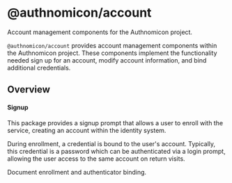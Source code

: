 # @authnomicon/account

Account management components for the Authnomicon project.

`@authnomicon/account` provides account management components within the
Authnomicon project.  These components implement the functionality needed sign
up for an account, modify account information, and bind additional credentials.


## Overview

#### Signup

This package provides a signup prompt that allows a user to enroll with the
service, creating an account within the identity system.

During enrollment, a credential is bound to the user's account.  Typically, this
credential is a password which can be authenticated via a login prompt, allowing
the user access to the same account on return visits.



Document enrollment and authenticator binding.
